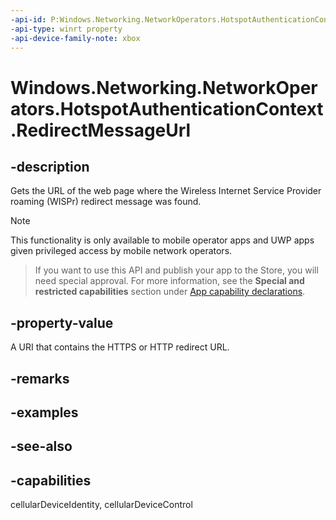 ```yaml
---
-api-id: P:Windows.Networking.NetworkOperators.HotspotAuthenticationContext.RedirectMessageUrl
-api-type: winrt property
-api-device-family-note: xbox
---
```


<!-- Property syntax
public Windows.Foundation.Uri RedirectMessageUrl { get; }
-->

# Windows.Networking.NetworkOperators.HotspotAuthenticationContext.RedirectMessageUrl

## -description
Gets the URL of the web page where the Wireless Internet Service Provider roaming (WISPr) redirect message was found.

> [!NOTE]
> This functionality is only available to mobile operator apps and UWP apps given privileged access by mobile network operators.



> If you want to use this API and publish your app to the Store, you will need special approval. For more information, see the **Special and restricted capabilities** section under [App capability declarations](https://docs.microsoft.com/windows/uwp/packaging/app-capability-declarations). 

## -property-value
A URI that contains the HTTPS or HTTP redirect URL.

## -remarks

## -examples

## -see-also

## -capabilities
cellularDeviceIdentity, cellularDeviceControl
